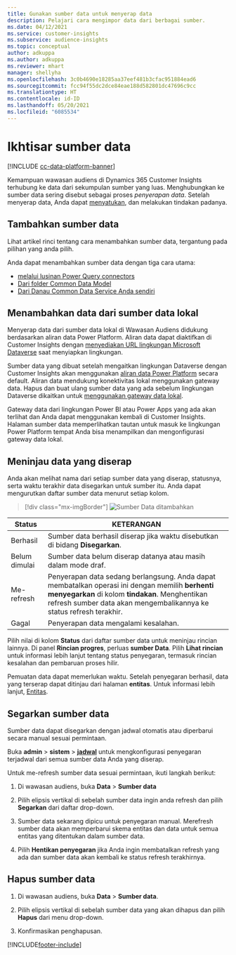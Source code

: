 ```yaml
---
title: Gunakan sumber data untuk menyerap data
description: Pelajari cara mengimpor data dari berbagai sumber.
ms.date: 04/12/2021
ms.service: customer-insights
ms.subservice: audience-insights
ms.topic: conceptual
author: adkuppa
ms.author: adkuppa
ms.reviewer: mhart
manager: shellyha
ms.openlocfilehash: 3c0b4690e18285aa37eef481b3cfac951884ead6
ms.sourcegitcommit: fcc94f55dc2dce84eae188d582801dc47696c9cc
ms.translationtype: HT
ms.contentlocale: id-ID
ms.lasthandoff: 05/20/2021
ms.locfileid: "6085534"
---
```

# <a name="data-sources-overview"></a>Ikhtisar sumber data

[!INCLUDE [cc-data-platform-banner](../includes/cc-data-platform-banner.md)]

Kemampuan wawasan audiens di Dynamics 365 Customer Insights terhubung ke data dari sekumpulan sumber yang luas. Menghubungkan ke sumber data sering disebut sebagai proses *penyerapan data*. Setelah menyerap data, Anda dapat [menyatukan](data-unification.md), dan melakukan tindakan padanya.

## <a name="add-a-data-source"></a>Tambahkan sumber data

Lihat artikel rinci tentang cara menambahkan sumber data, tergantung pada pilihan yang anda pilih.

Anda dapat menambahkan sumber data dengan tiga cara utama:

- [melalui lusinan Power Query connectors](connect-power-query.md)
- [Dari folder Common Data Model](connect-common-data-model.md)
- [Dari Danau Common Data Service Anda sendiri](connect-common-data-service-lake.md)

## <a name="add-data-from-on-premises-data-sources"></a>Menambahkan data dari sumber data lokal

Menyerap data dari sumber data lokal di Wawasan Audiens didukung berdasarkan aliran data Power Platform. Aliran data dapat diaktifkan di Customer Insights dengan [menyediakan URL lingkungan Microsoft Dataverse](manage-environments.md#create-an-environment-in-an-existing-organization) saat menyiapkan lingkungan.

Sumber data yang dibuat setelah mengaitkan lingkungan Dataverse dengan Customer Insights akan menggunakan [aliran data Power Platform](/power-query/dataflows/overview-dataflows-across-power-platform-dynamics-365) secara default. Aliran data mendukung konektivitas lokal menggunakan gateway data. Hapus dan buat ulang sumber data yang ada sebelum lingkungan Dataverse dikaitkan untuk [menggunakan gateway data lokal](/powerapps/maker/data-platform/using-dataflows-with-on-premises-data.md).

Gateway data dari lingkungan Power BI atau Power Apps yang ada akan terlihat dan Anda dapat menggunakan kembali di Customer Insights. Halaman sumber data memperlihatkan tautan untuk masuk ke lingkungan Power Platform tempat Anda bisa menampilkan dan mengonfigurasi gateway data lokal.

## <a name="review-ingested-data"></a>Meninjau data yang diserap

Anda akan melihat nama dari setiap sumber data yang diserap, statusnya, serta waktu terakhir data disegarkan untuk sumber itu. Anda dapat mengurutkan daftar sumber data menurut setiap kolom.

> [!div class="mx-imgBorder"]
> ![Sumber Data ditambahkan](media/configure-data-datasource-added.png "Sumber Data ditambahkan")

|Status  |KETERANGAN  |
|---------|---------|
|Berhasil   |Sumber data berhasil diserap jika waktu disebutkan di bidang **Disegarkan**.
|Belum dimulai   |Sumber data belum diserap datanya atau masih dalam mode draf.         |
|Me-refresh    |Penyerapan data sedang berlangsung. Anda dapat membatalkan operasi ini dengan memilih **berhenti menyegarkan** di kolom **tindakan**. Menghentikan refresh sumber data akan mengembalikannya ke status refresh terakhir.       |
|Gagal     |Penyerapan data mengalami kesalahan.         |

Pilih nilai di kolom **Status** dari daftar sumber data untuk meninjau rincian lainnya. Di panel **Rincian progres**, perluas **sumber Data**. Pilih **Lihat rincian** untuk informasi lebih lanjut tentang status penyegaran, termasuk rincian kesalahan dan pembaruan proses hilir.

Pemuatan data dapat memerlukan waktu. Setelah penyegaran berhasil, data yang terserap dapat ditinjau dari halaman **entitas**. Untuk informasi lebih lanjut, [Entitas](entities.md).

## <a name="refresh-a-data-source"></a>Segarkan sumber data

Sumber data dapat disegarkan dengan jadwal otomatis atau diperbarui secara manual sesuai permintaan. 

Buka **admin** > **sistem** > [**jadwal**](system.md#schedule-tab) untuk mengkonfigurasi penyegaran terjadwal dari semua sumber data Anda yang diserap.

Untuk me-refresh sumber data sesuai permintaan, ikuti langkah berikut:

1. Di wawasan audiens, buka **Data** > **Sumber data**

2. Pilih elipsis vertikal di sebelah sumber data ingin anda refresh dan pilih **Segarkan** dari daftar drop-down.

3. Sumber data sekarang dipicu untuk penyegaran manual. Merefresh sumber data akan memperbarui skema entitas dan data untuk semua entitas yang ditentukan dalam sumber data.

4. Pilih **Hentikan penyegaran** jika Anda ingin membatalkan refresh yang ada dan sumber data akan kembali ke status refresh terakhirnya.

## <a name="delete-a-data-source"></a>Hapus sumber data

1. Di wawasan audiens, buka **Data** > **Sumber data**.

2. Pilih elipsis vertikal di sebelah sumber data yang akan dihapus dan pilih **Hapus** dari menu drop-down.

3. Konfirmasikan penghapusan.


[!INCLUDE[footer-include](../includes/footer-banner.md)]
